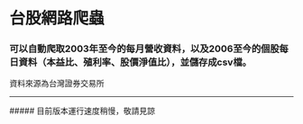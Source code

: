 # 台股網路爬蟲
### 可以自動爬取2003年至今的每月營收資料，以及2006至今的個股每日資料（本益比、殖利率、股價淨值比），並儲存成csv檔。
資料來源為台灣證券交易所
<hr>
##### 目前版本運行速度稍慢，敬請見諒
